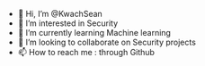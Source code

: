 - 👋 Hi, I’m @KwachSean
- 👀 I’m interested in Security
- 🌱 I’m currently learning Machine learning 
- 💞️ I’m looking to collaborate on Security projects
- 📫 How to reach me : through Github

<!---
KwachSean/KwachSean is a ✨ special ✨ repository because its `README.md` (this file) appears on your GitHub profile.
You can click the Preview link to take a look at your changes.
--->
